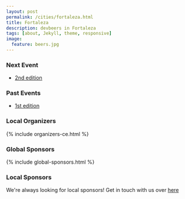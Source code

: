 ```yaml
---
layout: post
permalink: /cities/fortaleza.html
title: Fortaleza
description: devbeers in Fortaleza
tags: [about, Jekyll, theme, responsive]
image:
  feature: beers.jpg
---
```


### Next Event
* <a href="http://www.eventick.com.br/devbeers-ce-2" target="_blank">2nd edition</a>

### Past Events
* <a href="http://www.eventick.com.br/devbeers-ce-1" target="_blank">1st edition</a>

### Local Organizers
{% include organizers-ce.html %}

### Global Sponsors
{% include global-sponsors.html %}

### Local Sponsors


We're always looking for local sponsors! Get in touch with us over [here](mailto:contact@devbeers.io)
